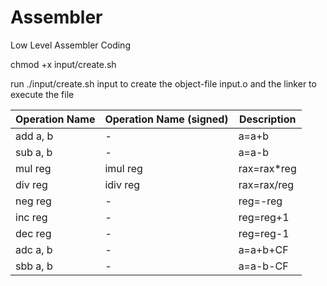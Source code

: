 # Assembler
Low Level Assembler Coding

chmod +x input/create.sh

run ./input/create.sh input to create the object-file input.o and the linker to execute the file

|Operation Name|Operation Name (signed)|Description|
| --- | --- | --- |
|add a, b| - |a=a+b|
|sub a, b| - |a=a-b|
|mul reg | imul reg | rax=rax*reg|
|div reg | idiv reg | rax=rax/reg|
|neg reg | - | reg=-reg|
|inc reg | - | reg=reg+1|
|dec reg | - | reg=reg-1|
|adc a, b| - | a=a+b+CF|
|sbb a, b| - | a=a-b-CF|